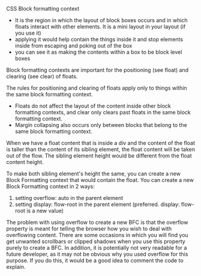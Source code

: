 CSS Block formatting context
- It is the region in which the layout of block boxes occurs and in which floats interact with other elements. It is a mini layout in your layout (if you use it)
- applying it would help contain the things inside it and stop elements inside from escaping and poking out of the box
- you can see it as making the contents within a box to be block level boxes

Block formatting contexts are important for the positioning (see float) and clearing (see clear) of floats. 

The rules for positioning and clearing of floats apply only to things within the same block formatting context. 
- Floats do not affect the layout of the content inside other block formatting contexts, and clear only clears past floats in the same block formatting context. 
- Margin collapsing also occurs only between blocks that belong to the same block formatting context.

When we have a float content that is inside a div and the content of the float is taller than the content of its sibling element, the float content will be taken out of the flow. The sibling element height would be different from the float content height.

To make both sibling element's height the same, you can create a new Block Formatting context that would contain the float. You can create a new Block Formatting context in 2 ways:
1. setting overflow: auto in the parent element
2. setting display: flow-root in the parent element (preferred. display: flow-root is a new value)

The problem with using overflow to create a new BFC is that the overflow property is meant for telling the browser how you wish to deal with overflowing content. There are some occasions in which you will find you get unwanted scrollbars or clipped shadows when you use this property purely to create a BFC. In addition, it is potentially not very readable for a future developer, as it may not be obvious why you used overflow for this purpose. If you do this, it would be a good idea to comment the code to explain.

